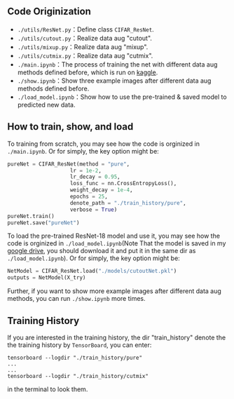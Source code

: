 ## Code Originization
- `./utils/ResNet.py`：Define class `CIFAR_ResNet`.
- `./utils/cutout.py`：Realize data aug "cutout".
- `./utils/mixup.py`：Realize data aug "mixup".
- `./utils/cutmix.py`：Realize data aug "cutmix".
- `./main.ipynb`：The process of training the net with different data aug methods defined before, which is run on [kaggle](kaggle.com).
- `./show.ipynb`：Show three example images after different data aug methods defined before.
 - `./load_model.ipynb`：Show how to use the pre-trained & saved model to predicted new data.

 ## How to train, show, and load
 To training from scratch, you may see how the code is orginized in `./main.ipynb`. Or for simply, the key option might be:
```python
pureNet = CIFAR_ResNet(method = "pure",
                    lr = 1e-2, 
                    lr_decay = 0.95,
                    loss_func = nn.CrossEntropyLoss(), 
                    weight_decay = 1e-4, 
                    epochs = 25, 
                    denote_path = "./train_history/pure",
                    verbose = True)
pureNet.train()
pureNet.save("pureNet")
```

To load the pre-trained ResNet-18 model and use it, you may see how the code is orginized in `./load_model.ipynb`(Note That the model is saved in my [google drive](https://drive.google.com/drive/folders/148frXHSm31UpbejRjVpwg3P67nHjIgaJ), you should download it and put it in the same dir as `./load_model.ipynb`). Or for simply, the key option might be:
```python
NetModel = CIFAR_ResNet.load("./models/cutoutNet.pkl")
outputs = NetModel(X_try)
```

Further, if you want to show more example images after different data aug methods, you can run `./show.ipynb` more times.

## Training History
If you are interested in the training history, the dir "train_history" denote the the training history by `TensorBoard`, you can enter:
```
tensorboard --logdir "./train_history/pure"
...
...
tensorboard --logdir "./train_history/cutmix"
```
in the terminal to look them. 



